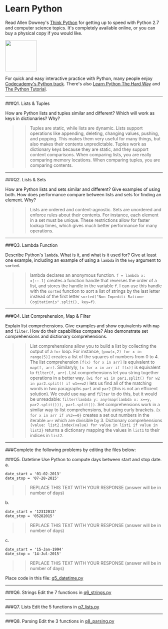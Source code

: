 # Learn Python

Read Allen Downey's [Think Python](http://www.greenteapress.com/thinkpython/) for getting up to speed with Python 2.7 and computer science topics. It's completely available online, or you can buy a physical copy if you would like.

<a href="http://www.greenteapress.com/thinkpython/"><img src="img/think_python.png" style="width: 100px;" target="_blank"></a>

For quick and easy interactive practice with Python, many people enjoy [Codecademy's Python track](http://www.codecademy.com/en/tracks/python). There's also [Learn Python The Hard Way](http://learnpythonthehardway.org/book/) and [The Python Tutorial](https://docs.python.org/2/tutorial/).

---

###Q1. Lists &amp; Tuples

How are Python lists and tuples similar and different? Which will work as keys in dictionaries? Why?

>> Tuples are static, while lists are dynamic.  Lists support operations like appending, deleting, changing values, pushing, and popping.  This makes them very useful for many things, but also makes their contents unpredictable.  Tuples work as dictionary keys because they are static, and they support content comparisons.  When comparing lists, you are really comparing memory locations.  When comparing tuples, you are comparing contents.

---

###Q2. Lists &amp; Sets

How are Python lists and sets similar and different? Give examples of using both. How does performance compare between lists and sets for finding an element. Why?

>> Lists are ordered and content-agnostic.  Sets are unordered and enforce rules about their contents.  For instance, each element in a set must be unique.  These restrictions allow for faster lookup times, which gives much better performance for many operations.

---

###Q3. Lambda Function

Describe Python's `lambda`. What is it, and what is it used for? Give at least one example, including an example of using a `lambda` in the `key` argument to `sorted`.

>> lambda declares an anonymous function.  `f = lambda x: x[::-1]` creates a function handle that reverses the order of a list, and stores the handle in the variable `f`.  I can use this handle with the `sorted` function to sort a list of strings by the last letter instead of the first letter `sorted("Non Impediti Ratione Cogitationis".split(), key=f)`.

---

###Q4. List Comprehension, Map &amp; Filter

Explain list comprehensions. Give examples and show equivalents with `map` and `filter`. How do their capabilities compare? Also demonstrate set comprehensions and dictionary comprehensions.

>> List comprehensions allow you to build a list by collecting the output of a `for` loop.  For instance, `[pow(x,2) for x in range(5)]` creates a list of the squares of numbers from 0 to 4.  The list comprehension `[f(x) for x in arr]` is equivalent to `map(f, arr)`.  Similaryly, `[x for x in arr if f(x)]` is equivalent to `filter(f, arr)`.
>> List comprehensions let you string together operations in a better way.  `[w1 for w1 in par1.split() for w2 in par2.split() if w1==w2]` lets us find all of the matching words in two paragraphs `par1` and `par2` (this is not an efficient solution).  We could use `map` and `filter` to do this, but it would be unreadable: `filter(lambda y: any(map(lambda x: x==y, par2.split())), par1.split())`.
>> Set comprehensions work in a similar way to list comprehensions, but using curly brackets.  `{x for x in arr if x%3==0}` creates a set out numbers in the iterable `arr` which are divisible by 3.
>> Dictionary comprehensions `{value: list2.index(value) for value in list1 if value in list2}` returns a dictionary mapping the values in `list1` to their indices in `list2`.

---

###Complete the following problems by editing the files below:

###Q5. Datetime
Use Python to compute days between start and stop date.   
a.  

```
date_start = '01-02-2013'    
date_stop = '07-28-2015'
```

>> REPLACE THIS TEXT WITH YOUR RESPONSE (answer will be in number of days)

b.  
```
date_start = '12312013'  
date_stop = '05282015'  
```

>> REPLACE THIS TEXT WITH YOUR RESPONSE (answer will be in number of days)

c.  
```
date_start = '15-Jan-1994'      
date_stop = '14-Jul-2015'  
```

>> REPLACE THIS TEXT WITH YOUR RESPONSE  (answer will be in number of days)

Place code in this file: [q5_datetime.py](python/q5_datetime.py)

---

###Q6. Strings
Edit the 7 functions in [q6_strings.py](python/q6_strings.py)

---

###Q7. Lists
Edit the 5 functions in [q7_lists.py](python/q7_lists.py)

---

###Q8. Parsing
Edit the 3 functions in [q8_parsing.py](python/q8_parsing.py)





